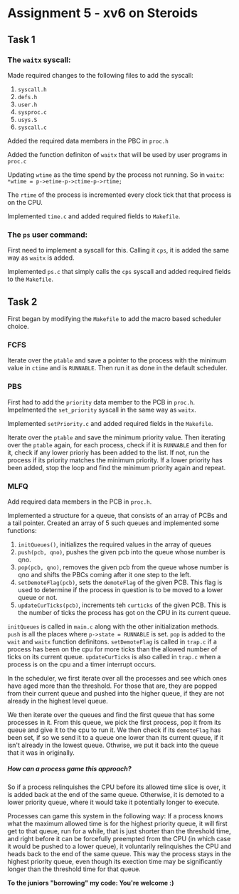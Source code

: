 # Assignment 5 - xv6 on Steroids

## Task 1

### The `waitx` syscall:

Made required changes to the following files to add the syscall:

1. `syscall.h`
2. `defs.h`
3. `user.h`
4. `sysproc.c`
5. `usys.S`
6. `syscall.c`

Added the required data members in the PBC in `proc.h`

Added the function definiton of `waitx` that will be used by user programs in `proc.c`

Updating `wtime` as the time spend by the process not running. So in `waitx`:
`*wtime = p->etime-p->ctime-p->rtime;`

The `rtime` of the process is incremented every clock tick that that process is on the CPU.

Implemented `time.c` and added required fields to `Makefile`.

### The `ps` user command:

First need to implement a syscall for this. Calling it `cps`, it is added the same way as `waitx` is added.

Implemented `ps.c` that simply calls the `cps` syscall and added required fields to the `Makefile`.

## Task 2

First began by modifying the `Makefile` to add the macro based scheduler choice.

### FCFS

Iterate over the `ptable` and save a pointer to the process with the minimum value in `ctime` and is `RUNNABLE`. Then run it as done in the default scheduler.

### PBS

First had to add the `priority` data member to the PCB in `proc.h`. Impelmented the `set_priority` syscall in the same way as `waitx`.

Implemented `setPriority.c` and added required fields in the `Makefile`.

Iterate over the `ptable` and save the minimum priority value. Then iterating over the `ptable` again, for each process, check if it is `RUNNABLE` and then for it, check if any lower prioriy has been added to the list. If not, run the process if its priority matches the minimum priority. If a lower priority has been added, stop the loop and find the minimum priority again and repeat.

### MLFQ

Add required data members in the PCB in `proc.h`.

Implemented a structure for a queue, that consists of an array of PCBs and a tail pointer. Created an array of 5 such queues and implemented some functions:

1. `initQueues()`, initializes the required values in the array of queues
2. `push(pcb, qno)`, pushes the given pcb into the queue whose number is qno.
3. `pop(pcb, qno)`, removes the given pcb from the queue whose number is qno and shifts the PBCs coming after it one step to the left.
4. `setDemoteFlag(pcb)`, sets the `demoteFlag` of the given PCB. This flag is used to determine if the process in question is to be moved to a lower queue or not.
5. `updateCurTicks(pcb)`, increments teh `curticks` of the given PCB. This is the number of ticks the process has got on the CPU in its current queue.

`initQueues` is called in `main.c` along with the other initialization methods.
`push` is all the places where `p->state = RUNNABLE` is set.
`pop` is added to the `wait` and `waitx` function definitons.
`setDemoteFlag` is called in `trap.c` if a process has been on the cpu for more ticks than the allowed number of ticks on its current queue.
`updateCurTicks` is also called in `trap.c` when a process is on the cpu and a timer interrupt occurs.

In the scheduler, we first iterate over all the processes and see which ones have aged more than the threshold. For those that are, they are popped from their current queue and pushed into the higher queue, if they are not already in the highest level queue.

We then iterate over the queues and find the first queue that has some processes in it. From this queue, we pick the first process, pop it from its queue and give it to the cpu to run it. We then check if its `demoteFlag` has been set, if so we send it to a queue one lower than its current queue, if it isn't already in the lowest queue. Othwise, we put it back into the queue that it was in originally.

##### How can a process game this approach?

So if a process relinquishes the CPU before its allowed time slice is over, it is added back at the end of the same queue. Otherwise, it is demoted to a lower priority queue, where it would take it potentially longer to execute. 

Processes can game this system in the following way: If a process knows what the maximum allowed time is for the highest priority queue, it will first get to that queue, run for a while, that is just shorter than the threshold time, and right before it can be forcefully preempted from the CPU (in which case it would be pushed to a lower queue), it voluntarily relinquishes the CPU and heads back to the end of the same queue. This way the process stays in the highest priority queue, even though its exection time may be significantly longer than the threshold time for that queue.

**To the juniors "borrowing" my code: You're welcome :)**
